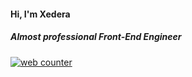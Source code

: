 #### Hi, I'm **Xedera**
##### Almost professional Front-End Engineer
<a href="https://smallcounter.com"><a href="https://smallcounter.com"><img src="https://smallcounter.com/count.php?c_style=1&id=1647581952" border=0 alt="web counter">
</a><a href="https://smallcounter.com" style="font-size:9px;"></a>
